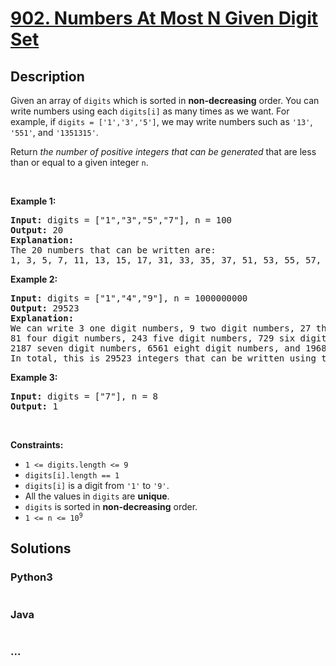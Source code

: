 # [902. Numbers At Most N Given Digit Set](https://leetcode.com/problems/numbers-at-most-n-given-digit-set)



## Description

<p>Given an array of <code>digits</code> which is sorted in <strong>non-decreasing</strong> order. You can write numbers using each <code>digits[i]</code> as many times as we want. For example, if <code>digits = [&#39;1&#39;,&#39;3&#39;,&#39;5&#39;]</code>, we may write numbers such as <code>&#39;13&#39;</code>, <code>&#39;551&#39;</code>, and <code>&#39;1351315&#39;</code>.</p>

<p>Return <em>the number of positive integers that can be generated </em>that are less than or equal to a given integer <code>n</code>.</p>

<p>&nbsp;</p>
<p><strong>Example 1:</strong></p>

<pre>
<strong>Input:</strong> digits = [&quot;1&quot;,&quot;3&quot;,&quot;5&quot;,&quot;7&quot;], n = 100
<strong>Output:</strong> 20
<strong>Explanation: </strong>
The 20 numbers that can be written are:
1, 3, 5, 7, 11, 13, 15, 17, 31, 33, 35, 37, 51, 53, 55, 57, 71, 73, 75, 77.
</pre>

<p><strong>Example 2:</strong></p>

<pre>
<strong>Input:</strong> digits = [&quot;1&quot;,&quot;4&quot;,&quot;9&quot;], n = 1000000000
<strong>Output:</strong> 29523
<strong>Explanation: </strong>
We can write 3 one digit numbers, 9 two digit numbers, 27 three digit numbers,
81 four digit numbers, 243 five digit numbers, 729 six digit numbers,
2187 seven digit numbers, 6561 eight digit numbers, and 19683 nine digit numbers.
In total, this is 29523 integers that can be written using the digits array.
</pre>

<p><strong>Example 3:</strong></p>

<pre>
<strong>Input:</strong> digits = [&quot;7&quot;], n = 8
<strong>Output:</strong> 1
</pre>

<p>&nbsp;</p>
<p><strong>Constraints:</strong></p>

<ul>
	<li><code>1 &lt;= digits.length &lt;= 9</code></li>
	<li><code>digits[i].length == 1</code></li>
	<li><code>digits[i]</code> is a digit from&nbsp;<code>&#39;1&#39;</code>&nbsp;to <code>&#39;9&#39;</code>.</li>
	<li>All the values in&nbsp;<code>digits</code> are <strong>unique</strong>.</li>
	<li><code>digits</code> is sorted in&nbsp;<strong>non-decreasing</strong> order.</li>
	<li><code>1 &lt;= n &lt;= 10<sup>9</sup></code></li>
</ul>


## Solutions

<!-- tabs:start -->

### **Python3**

```python

```

### **Java**

```java

```

### **...**

```

```

<!-- tabs:end -->
